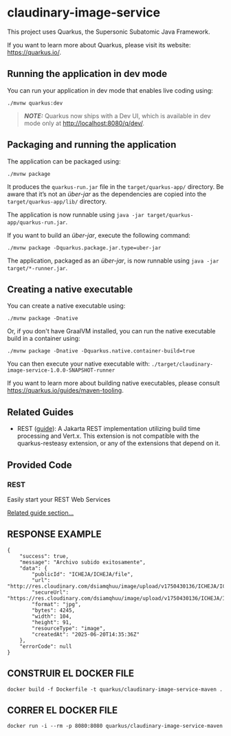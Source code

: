 # claudinary-image-service

This project uses Quarkus, the Supersonic Subatomic Java Framework.

If you want to learn more about Quarkus, please visit its website: <https://quarkus.io/>.

## Running the application in dev mode

You can run your application in dev mode that enables live coding using:

```shell script
./mvnw quarkus:dev
```

> **_NOTE:_**  Quarkus now ships with a Dev UI, which is available in dev mode only at <http://localhost:8080/q/dev/>.

## Packaging and running the application

The application can be packaged using:

```shell script
./mvnw package
```

It produces the `quarkus-run.jar` file in the `target/quarkus-app/` directory.
Be aware that it’s not an _über-jar_ as the dependencies are copied into the `target/quarkus-app/lib/` directory.

The application is now runnable using `java -jar target/quarkus-app/quarkus-run.jar`.

If you want to build an _über-jar_, execute the following command:

```shell script
./mvnw package -Dquarkus.package.jar.type=uber-jar
```

The application, packaged as an _über-jar_, is now runnable using `java -jar target/*-runner.jar`.

## Creating a native executable

You can create a native executable using:

```shell script
./mvnw package -Dnative
```

Or, if you don't have GraalVM installed, you can run the native executable build in a container using:

```shell script
./mvnw package -Dnative -Dquarkus.native.container-build=true
```

You can then execute your native executable with: `./target/claudinary-image-service-1.0.0-SNAPSHOT-runner`

If you want to learn more about building native executables, please consult <https://quarkus.io/guides/maven-tooling>.

## Related Guides

- REST ([guide](https://quarkus.io/guides/rest)): A Jakarta REST implementation utilizing build time processing and Vert.x. This extension is not compatible with the quarkus-resteasy extension, or any of the extensions that depend on it.

## Provided Code

### REST

Easily start your REST Web Services

[Related guide section...](https://quarkus.io/guides/getting-started-reactive#reactive-jax-rs-resources)

## RESPONSE EXAMPLE 
```shell script
{
    "success": true,
    "message": "Archivo subido exitosamente",
    "data": {
        "publicId": "ICHEJA/ICHEJA/file",
        "url": "http://res.cloudinary.com/dsiamqhuu/image/upload/v1750430136/ICHEJA/ICHEJA/file.jpg",
        "secureUrl": "https://res.cloudinary.com/dsiamqhuu/image/upload/v1750430136/ICHEJA/ICHEJA/file.jpg",
        "format": "jpg",
        "bytes": 4245,
        "width": 104,
        "height": 91,
        "resourceType": "image",
        "createdAt": "2025-06-20T14:35:36Z"
    },
    "errorCode": null
}
```

## CONSTRUIR EL DOCKER FILE 
```shell script
docker build -f Dockerfile -t quarkus/claudinary-image-service-maven .
```
## CORRER EL DOCKER FILE
```shell script
docker run -i --rm -p 8080:8080 quarkus/claudinary-image-service-maven
```